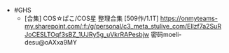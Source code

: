 - #GHS
	- [合集] COS☆ぱこ/COS星 整理合集 [509作/1.1T]
	  https://onmyteams-my.sharepoint.com/:f:/g/personal/c3_meta_stulive_com/Ellzf7a2SuRJoCESLTOqf3sBZ_1UJRy5g_uVkrRAPesbjw
	  密码moeli-desu@oAXxa9MY